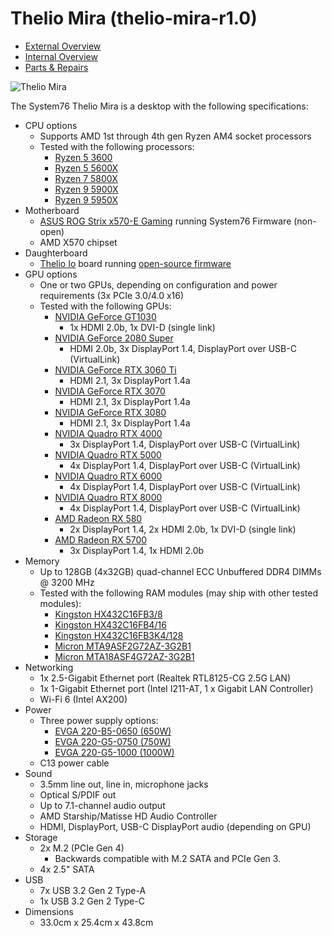 # Thelio Mira (thelio-mira-r1.0)

- [External Overview](./external-overview.md)
- [Internal Overview](./internal-overview.md)
- [Parts & Repairs](./repairs.md)

![Thelio Mira](./img/mira-front.jpg)

The System76 Thelio Mira is a desktop with the following specifications:

- CPU options
    - Supports AMD 1st through 4th gen Ryzen AM4 socket processors
    - Tested with the following processors:
        - [Ryzen 5 3600](https://www.amd.com/en/products/cpu/amd-ryzen-5-3600)
        - [Ryzen 5 5600X](https://www.amd.com/en/products/cpu/amd-ryzen-5-5600x)
        - [Ryzen 7 5800X](https://www.amd.com/en/products/cpu/amd-ryzen-7-5800x)
        - [Ryzen 9 5900X](https://www.amd.com/en/products/cpu/amd-ryzen-9-5900x)
        - [Ryzen 9 5950X](https://www.amd.com/en/products/cpu/amd-ryzen-9-5950x)
- Motherboard
    - [ASUS ROG Strix x570-E Gaming](https://rog.asus.com/us/motherboards/rog-strix/rog-strix-x570-e-gaming-model/) running System76 Firmware (non-open)
    - AMD X570 chipset
- Daughterboard
    - [Thelio Io](https://github.com/system76/thelio-io) board running [open-source firmware](https://github.com/system76/thelio-io-firmware)
- GPU options
    - One or two GPUs, depending on configuration and power requirements (3x PCIe 3.0/4.0 x16)
    - Tested with the following GPUs:
        - [NVIDIA GeForce GT1030](https://www.nvidia.com/en-us/geforce/graphics-cards/gt-1030/)
            - 1x HDMI 2.0b, 1x DVI-D (single link)
        - [NVIDIA GeForce 2080 Super](https://www.nvidia.com/en-us/geforce/graphics-cards/rtx-2080-super/)
            - HDMI 2.0b, 3x DisplayPort 1.4, DisplayPort over USB-C (VirtualLink)
        - [NVIDIA GeForce RTX 3060 Ti](https://www.nvidia.com/en-us/geforce/graphics-cards/30-series/rtx-3060-ti/)
            - HDMI 2.1, 3x DisplayPort 1.4a
        - [NVIDIA GeForce RTX 3070](https://www.nvidia.com/en-us/geforce/graphics-cards/30-series/rtx-3070/)
            - HDMI 2.1, 3x DisplayPort 1.4a
        - [NVIDIA GeForce RTX 3080](https://www.nvidia.com/en-us/geforce/graphics-cards/30-series/rtx-3080/)
            - HDMI 2.1, 3x DisplayPort 1.4a
        - [NVIDIA Quadro RTX 4000](https://www.nvidia.com/en-us/design-visualization/quadro/rtx-4000/)
            - 3x DisplayPort 1.4, DisplayPort over USB-C (VirtualLink)
        - [NVIDIA Quadro RTX 5000](https://www.nvidia.com/en-us/design-visualization/quadro/rtx-5000/)
            - 4x DisplayPort 1.4, DisplayPort over USB-C (VirtualLink)
        - [NVIDIA Quadro RTX 6000](https://www.nvidia.com/en-us/design-visualization/quadro/rtx-6000/)
            - 4x DisplayPort 1.4, DisplayPort over USB-C (VirtualLink)
        - [NVIDIA Quadro RTX 8000](https://www.nvidia.com/en-us/design-visualization/quadro/rtx-8000/)
            - 4x DisplayPort 1.4, DisplayPort over USB-C (VirtualLink)
        - [AMD Radeon RX 580](https://www.amd.com/en/products/graphics/radeon-rx-580)
            - 2x DisplayPort 1.4, 2x HDMI 2.0b, 1x DVI-D (single link)
        - [AMD Radeon RX 5700](https://www.amd.com/en/products/graphics/amd-radeon-rx-5700)
            - 3x DisplayPort 1.4, 1x HDMI 2.0b
- Memory
    - Up to 128GB (4x32GB) quad-channel ECC Unbuffered DDR4 DIMMs @ 3200 MHz
    - Tested with the following RAM modules (may ship with other tested modules):
        - [Kingston HX432C16FB3/8](https://www.kingston.com/dataSheets/HX432C16FB3_8.pdf)
        - [Kingston HX432C16FB4/16](https://www.kingston.com/dataSheets/HX432C16FB3K4_64.pdf)
        - [Kingston HX432C16FB3K4/128](https://www.kingston.com/dataSheets/HX432C16FB3K4_128.pdf)
        - [Micron MTA9ASF2G72AZ-3G2B1](https://www.micron.com/products/dram-modules/udimm/part-catalog/mta9asf2g72az-3g2/mta9asf2g72az-3g2b1)
        - [Micron MTA18ASF4G72AZ-3G2B1](https://www.micron.com/products/dram-modules/udimm/part-catalog/mta18asf4g72az-3g2/mta18asf4g72az-3g2b1)
- Networking
    - 1x 2.5-Gigabit Ethernet port (Realtek RTL8125-CG 2.5G LAN)
    - 1x 1-Gigabit Ethernet port (Intel I211-AT, 1 x Gigabit LAN Controller)
    - Wi-Fi 6 (Intel AX200)
- Power
    - Three power supply options:
        - [EVGA 220-B5-0650 (650W)](https://www.evga.com/products/product.aspx?pn=220-B5-0650-V1)
        - [EVGA 220-G5-0750 (750W)](https://www.evga.com/products/product.aspx?pn=220-G5-0750-X1)
        - [EVGA 220-G5-1000 (1000W)](https://www.evga.com/products/product.aspx?pn=220-G5-1000-X1)
    - C13 power cable
- Sound
    - 3.5mm line out, line in, microphone jacks
    - Optical S/PDIF out
    - Up to 7.1-channel audio output
    - AMD Starship/Matisse HD Audio Controller
    - HDMI, DisplayPort, USB-C DisplayPort audio (depending on GPU)
- Storage
    - 2x M.2 (PCIe Gen 4)
        - Backwards compatible with M.2 SATA and PCIe Gen 3.
    - 4x 2.5" SATA
- USB
    - 7x USB 3.2 Gen 2 Type-A
    - 1x USB 3.2 Gen 2 Type-C
- Dimensions
    - 33.0cm x 25.4cm x 43.8cm
